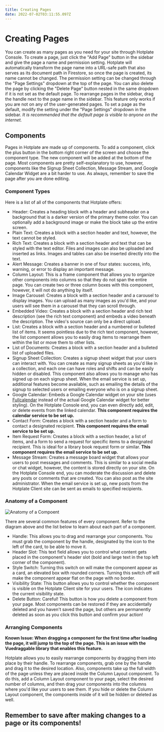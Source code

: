 ```yaml
---
title: Creating Pages
date: 2022-07-02T03:11:55.097Z
---
```

# Creating Pages

You can create as many pages as you need for your site through Hotplate Console.  To create a page, just click the "Add Page" button in the sidebar and give the page a name and permission setting.  Hotplate will automatically transform the page name into a URL-safe path that also serves as its document path in Firestore, so once the page is created, its name cannot be changed.  The permission setting can be changed through the "Page Settings" dropdown at the top of the page.  You can also delete the page by clicking the "Delete Page" button nested in the same dropdown if it is not set as the default page.  To rearrange pages in the sidebar, drag the handle next to the page name in the sidebar.  This feature only works if you are not on any of the user-generated pages.  To set a page as the default, modify the setting under the "Page Settings" dropdown in the sidebar.  *It is recommended that the default page is visible to anyone on the internet.*

## Components

Pages in Hotplate are made up of components.  To add a component, click the plus button in the bottom right corner of the screen and choose the component type.  The new component will be added at the bottom of the page.  Most components are pretty self-explanatory to use, however, components like the Signup Sheet Collection, Message Stream, and Google Calendar Widget are a bit harder to use.  As always, remember to save the page after you are done editing.

### Component Types

Here is a list of all of the components that Hotplate offers:

* Header: Creates a heading block with a header and subheader on a background that is a darker version of the primary theme color.  You can optionally add a background image or make the block take up the entire screen.
* Plain Text: Creates a block with a section header and text, however, the text cannot be styled.
* Rich Text: Creates a block with a section header and text that can be styled with the text editor.  Files and images can also be uploaded and inserted as links.  Images and tables can also be inserted directly into the text.
* Alert Message: Creates a banner in one of four states: success, info, warning, or error to display an important message.
* Column Layout: This is a frame component that allows you to organize other components into columns so that they do not span the entire page.  You can create two or three column boxes with this component, however, it will not do anything by itself.
* Image Carousel: Creates a block with a section header and a carousel to display images.  You can upload as many images as you'd like, and your users will see them in a carousel that they can scroll through.
* Embedded Video: Creates a block with a section header and rich text description (see the rich text component) and embeds a video beneath the description.  The video's source can only be a direct upload.
* List: Creates a block with a section header and a numbered or bulleted list of items.  It seems pointless due to the rich text component, however, the list component allows you to easily drag items to rearrange them within the list or move them to other lists.
* List of Documents: Creates a block with a section header and a bulleted list of uploaded files.
* Signup Sheet Collection: Creates a signup sheet widget that your users can interact with.  You can create as many signup sheets as you'd like in a collection, and each one can have roles and shifts and can be easily hidden or disabled.  This component also allows you to manage who has signed up on each signup sheet.  When the email service is set up, additional features become available, such as emailing the details of the signup to selected users or emailing everyone who is on a signup sheet.
* Google Calendar: Embeds a Google Calendar widget on your site (uses [Fullcalendar](https://fullcalendar.io) instead of the actual Google Calendar widget for better styling).  On the Hotplate Console end, you can even directly add, edit, or delete events from the linked calendar.  **This component requires the calendar service to be set up.**
* Contact Form: Creates a block with a section header and a form to contact a designated recipient.  **This component requires the email service to be set up.**
* Item Request Form: Creates a block with a section header, a list of items, and a form to send a request for specific items to a designated recipient.  This is ideal for a library book request form or similar.  **This component requires the email service to be set up.**
* Message Stream: Creates a message board widget that allows your users to post messages and comments.  This is similar to a social media or chat widget, however, the content is stored directly on your site.  On the Hotplate Console end, you can moderate the discussion and delete any posts or comments that are created.  You can also post as the site administrator.  When the email service is set up, new posts from the Hotplate Client site can be sent as emails to specified recipients.

### Anatomy of a Component

![Anatomy of a Compoent](media/component-anatomy.jpg)

There are several common features of every component.  Refer to the diagram above and the list below to learn about each part of a component.

* Handle: This allows you to drag and rearrange your components.  You must grab the component by the handle, designated by the icon to the left of the card, to be able to move it.
* Header Slot: This text field allows you to control what content gets placed in the component's header slot (bold and large text in the top left corner of the component).
* Style Switch: Turning this switch on will make the component appear as a card, an elevated box with rounded corners.  Turning this switch off will make the component appear flat on the page with no border.
* Visibility State: This button allows you to control whether the component is visible on the Hotplate Client site for your users.  The icon indicates the current visibility state.
* Delete Button: Careful!  This button is how you delete a component from your page.  Most components can be restored if they are accidentally deleted and you haven't saved the page, but others are permanently deleted as soon as you click this button and confirm your action!

### Arranging Components

**Known Issue: When dragging a component for the first time after loading the page, it will jump to the top of the page.  This is an issue with the Vuedraggable library that enables this feature.**

Hotplate allows you to easily rearrange components by dragging them into place by their handle.  To rearrange components, grab one by the handle and drag it to the desired location.  Also, components take up the full width of the page unless they are placed inside the Column Layout component.  To do this, add a Column Layout component to your page, select the desired number of columns, and then drag your components into the columns where you'd like your users to see them.  If you hide or delete the Column Layout component, the components inside of it will be hidden or deleted as well.

## Remember to save after making changes to a page or its components!